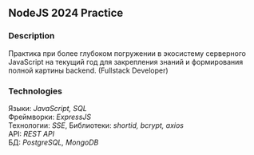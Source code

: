 ## NodeJS 2024 Practice  

### Description  

Практика при более глубоком погружении в экосистему серверного JavaScript на текущий год для закрепления знаний и формирования полной картины backend. (Fullstack Developer)  

### Technologies  

Языки: *JavaScript, SQL*    
Фреймворки: *ExpressJS*    
Технологии: *SSE*,
Библиотеки: *shortid, bcrypt, axios*    
API: *REST API*    
БД: *PostgreSQL, MongoDB*    
